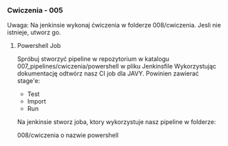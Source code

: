 ### Cwiczenia - 005

Uwaga: Na jenkinsie wykonaj ćwiczenia w folderze 008/cwiczenia. Jesli nie istnieje, utworz go.


1. Powershell Job

    Spróbuj stworzyć pipeline w repozytorium w katalogu 007_pipelines/cwiczenia/powershell w pliku Jenkinsfile
    Wykorzystując dokumentację odtwórz nasz CI job dla JAVY. Powinien zawierać stage'e:
    
    - Test
    - Import
    - Run
    
    Na jenkinsie stworz joba, ktory wykorzystuje nasz pipeline w folderze:
    
    008/cwiczenia o nazwie powershell


    
    
    
    
